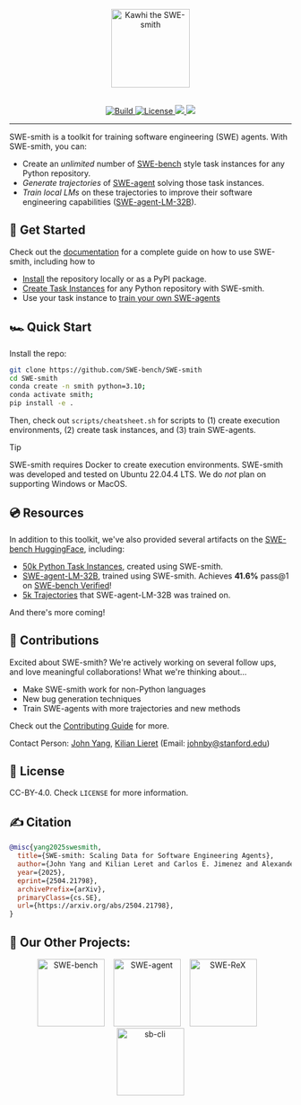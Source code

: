 <p align="center">
  <a href="https://swesmith.com/">
    <img src="docs/assets/banner.png" style="height: 10em" alt="Kawhi the SWE-smith" />
  </a>
</p>

<br>

<div align="center">
<a href="https://www.python.org/">
  <img alt="Build" src="https://img.shields.io/badge/Python-3.10+-1f425f.svg?color=purple">
</a>
<a href="https://copyright.princeton.edu/policy">
  <img alt="License" src="https://img.shields.io/badge/License-MIT-blue">
</a>
<a href="https://badge.fury.io/py/swesmith">
  <img src="https://badge.fury.io/py/swesmith.svg">
</a>
<a href="https://arxiv.org/abs/2504.21798">
  <img src="https://img.shields.io/badge/arXiv-2504.21798-b31b1b.svg">
</a>
</div>

<hr />

SWE-smith is a toolkit for training software engineering (SWE) agents. With SWE-smith, you can:
* Create an *unlimited* number of [SWE-bench](https://github.com/SWE-bench/SWE-bench) style task instances for any Python repository.
* *Generate trajectories* of [SWE-agent](https://github.com/SWE-agent/SWE-agent) solving those task instances.
* *Train local LMs* on these trajectories to improve their software engineering capabilities ([SWE-agent-LM-32B](https://huggingface.co/SWE-bench/SWE-agent-LM-32B)).

## 🚀 Get Started
Check out the [documentation](https://swesmith.com/getting_started/) for a complete guide on how to use SWE-smith, including how to
* [Install](https://swesmith.com/getting_started/installation/) the repository locally or as a PyPI package.
* [Create Task Instances](https://swesmith.com/guides/create_instances/) for any Python repository with SWE-smith.
* Use your task instance to [train your own SWE-agents](https://swesmith.com/guides/train_swe_agent/)

## 🏎️ Quick Start
Install the repo:
```bash
git clone https://github.com/SWE-bench/SWE-smith
cd SWE-smith
conda create -n smith python=3.10;
conda activate smith;
pip install -e .
```

Then, check out `scripts/cheatsheet.sh` for scripts to (1) create execution environments, (2) create task instances, and (3) train SWE-agents.

> [!TIP]
> SWE-smith requires Docker to create execution environments. SWE-smith was developed and tested on Ubuntu 22.04.4 LTS.
> We do *not* plan on supporting Windows or MacOS.

## 💿 Resources
In addition to this toolkit, we've also provided several artifacts on the [SWE-bench HuggingFace](https://huggingface.co/SWE-bench), including:
* [50k Python Task Instances](https://huggingface.co/datasets/SWE-bench/SWE-smith), created using SWE-smith.
* [SWE-agent-LM-32B](https://huggingface.co/SWE-bench/SWE-agent-LM-32B), trained using SWE-smith. Achieves **41.6%** pass@1 on [SWE-bench Verified](https://huggingface.co/datasets/SWE-bench/SWE-bench_Verified)!
* [5k Trajectories](https://huggingface.co/datasets/SWE-bench/SWE-smith-trajectories) that SWE-agent-LM-32B was trained on.

And there's more coming!

## 💫 Contributions
Excited about SWE-smith? We're actively working on several follow ups, and love meaningful collaborations! What we're thinking about...
* Make SWE-smith work for non-Python languages
* New bug generation techniques
* Train SWE-agents with more trajectories and new methods

Check out the [Contributing Guide](CONTRIBUTING.md) for more.

Contact Person: [John Yang](https://john-b-yang.github.io/), [Kilian Lieret](https://lieret.net)
(Email: [johnby@stanford.edu](mailto:johnby@stanford.edu))

## 🪪 License
CC-BY-4.0. Check `LICENSE` for more information.

## ✍️ Citation

```bibtex
@misc{yang2025swesmith,
  title={SWE-smith: Scaling Data for Software Engineering Agents}, 
  author={John Yang and Kilian Leret and Carlos E. Jimenez and Alexander Wettig and Kabir Khandpur and Yanzhe Zhang and Binyuan Hui and Ofir Press and Ludwig Schmidt and Diyi Yang},
  year={2025},
  eprint={2504.21798},
  archivePrefix={arXiv},
  primaryClass={cs.SE},
  url={https://arxiv.org/abs/2504.21798}, 
}
```

## 📕 Our Other Projects:
<div align="center">
  <a href="https://github.com/SWE-bench/SWE-bench"><img src="docs/assets/swebench_logo_text_below.svg" alt="SWE-bench" height="120px"></a>
  &nbsp;&nbsp;
  <a href="https://github.com/SWE-agent/SWE-agent"><img src="docs/assets/sweagent_logo_text_below.svg" alt="SWE-agent" height="120px"></a>
  &nbsp;&nbsp;
  <a href="https://github.com/SWE-agent/SWE-ReX"><img src="docs/assets/swerex_logo_text_below.svg" alt="SWE-ReX" height="120px"></a>
  &nbsp;&nbsp;
  <a href="https://github.com/SWE-bench/sb-cli"><img src="docs/assets/sbcli_logo_text_below.svg" alt="sb-cli" height="120px"></a>
</div>
